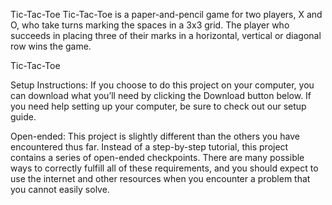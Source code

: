 Tic-Tac-Toe
Tic-Tac-Toe is a paper-and-pencil game for two players, X and O, who take turns marking the spaces in a 3x3 grid. The player who succeeds in placing three of their marks in a horizontal, vertical or diagonal row wins the game.

Tic-Tac-Toe

Setup Instructions: If you choose to do this project on your computer, you can download what you’ll need by clicking the Download button below. If you need help setting up your computer, be sure to check out our setup guide.

Open-ended: This project is slightly different than the others you have encountered thus far. Instead of a step-by-step tutorial, this project contains a series of open-ended checkpoints. There are many possible ways to correctly fulfill all of these requirements, and you should expect to use the internet and other resources when you encounter a problem that you cannot easily solve.
